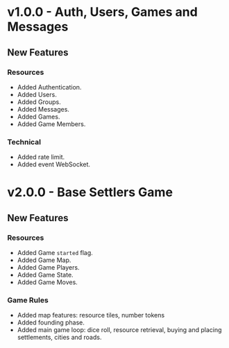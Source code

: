 # v1.0.0 - Auth, Users, Games and Messages

## New Features

### Resources

+ Added Authentication.
+ Added Users.
+ Added Groups.
+ Added Messages.
+ Added Games.
+ Added Game Members.

### Technical

+ Added rate limit.
+ Added event WebSocket.

# v2.0.0 - Base Settlers Game

## New Features

### Resources

+ Added Game `started` flag.
+ Added Game Map.
+ Added Game Players.
+ Added Game State.
+ Added Game Moves.

### Game Rules

+ Added map features: resource tiles, number tokens
+ Added founding phase.
+ Added main game loop: dice roll, resource retrieval, buying and placing settlements, cities and roads.
